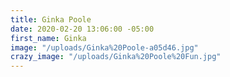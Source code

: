 ```yaml
---
title: Ginka Poole
date: 2020-02-20 13:06:00 -05:00
first_name: Ginka
image: "/uploads/Ginka%20Poole-a05d46.jpg"
crazy_image: "/uploads/Ginka%20Poole%20Fun.jpg"
---
```


